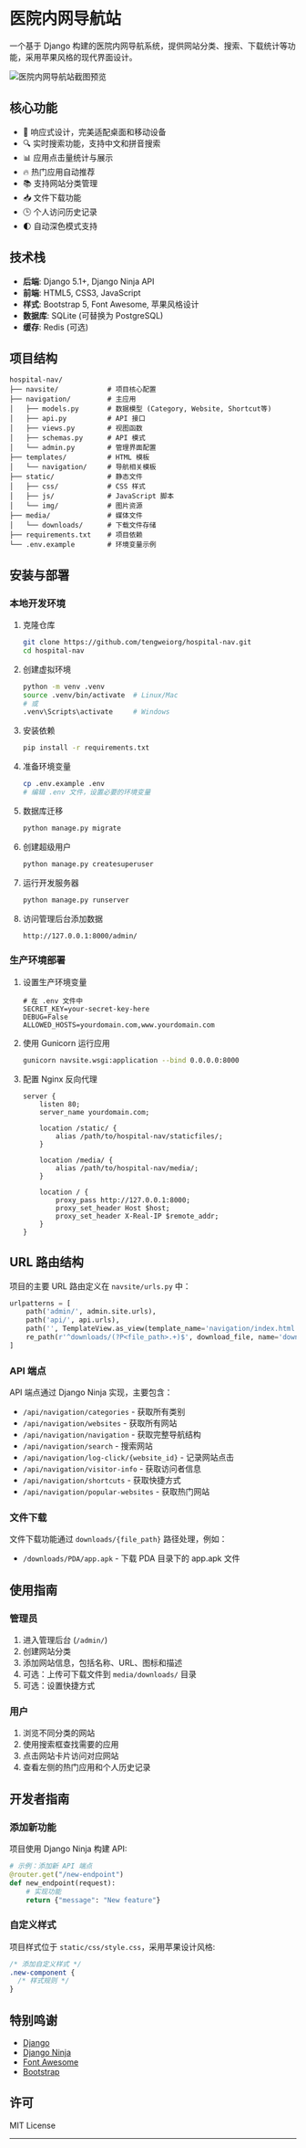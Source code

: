 # 医院内网导航站

一个基于 Django 构建的医院内网导航系统，提供网站分类、搜索、下载统计等功能，采用苹果风格的现代界面设计。

![医院内网导航站截图预览](screenshot.png)

## 核心功能

- 📱 响应式设计，完美适配桌面和移动设备
- 🔍 实时搜索功能，支持中文和拼音搜索
- 📊 应用点击量统计与展示
- 🔥 热门应用自动推荐
- 📚 支持网站分类管理
- 📥 文件下载功能
- 🕒 个人访问历史记录
- 🌓 自动深色模式支持

## 技术栈

- **后端**: Django 5.1+, Django Ninja API
- **前端**: HTML5, CSS3, JavaScript
- **样式**: Bootstrap 5, Font Awesome, 苹果风格设计
- **数据库**: SQLite (可替换为 PostgreSQL)
- **缓存**: Redis (可选)

## 项目结构

```
hospital-nav/
├── navsite/            # 项目核心配置
├── navigation/         # 主应用
│   ├── models.py       # 数据模型 (Category, Website, Shortcut等)
│   ├── api.py          # API 接口
│   ├── views.py        # 视图函数
│   ├── schemas.py      # API 模式
│   └── admin.py        # 管理界面配置
├── templates/          # HTML 模板
│   └── navigation/     # 导航相关模板
├── static/             # 静态文件
│   ├── css/            # CSS 样式
│   ├── js/             # JavaScript 脚本
│   └── img/            # 图片资源
├── media/              # 媒体文件
│   └── downloads/      # 下载文件存储
├── requirements.txt    # 项目依赖
└── .env.example        # 环境变量示例
```

## 安装与部署

### 本地开发环境

1. 克隆仓库

   ```bash
   git clone https://github.com/tengweiorg/hospital-nav.git
   cd hospital-nav
   ```

2. 创建虚拟环境

   ```bash
   python -m venv .venv
   source .venv/bin/activate  # Linux/Mac
   # 或
   .venv\Scripts\activate     # Windows
   ```

3. 安装依赖

   ```bash
   pip install -r requirements.txt
   ```

4. 准备环境变量

   ```bash
   cp .env.example .env
   # 编辑 .env 文件，设置必要的环境变量
   ```

5. 数据库迁移

   ```bash
   python manage.py migrate
   ```

6. 创建超级用户

   ```bash
   python manage.py createsuperuser
   ```

7. 运行开发服务器

   ```bash
   python manage.py runserver
   ```

8. 访问管理后台添加数据
   ```
   http://127.0.0.1:8000/admin/
   ```

### 生产环境部署

1. 设置生产环境变量

   ```
   # 在 .env 文件中
   SECRET_KEY=your-secret-key-here
   DEBUG=False
   ALLOWED_HOSTS=yourdomain.com,www.yourdomain.com
   ```

2. 使用 Gunicorn 运行应用

   ```bash
   gunicorn navsite.wsgi:application --bind 0.0.0.0:8000
   ```

3. 配置 Nginx 反向代理

   ```nginx
   server {
       listen 80;
       server_name yourdomain.com;

       location /static/ {
           alias /path/to/hospital-nav/staticfiles/;
       }

       location /media/ {
           alias /path/to/hospital-nav/media/;
       }

       location / {
           proxy_pass http://127.0.0.1:8000;
           proxy_set_header Host $host;
           proxy_set_header X-Real-IP $remote_addr;
       }
   }
   ```

## URL 路由结构

项目的主要 URL 路由定义在 `navsite/urls.py` 中：

```python
urlpatterns = [
    path('admin/', admin.site.urls),
    path('api/', api.urls),
    path('', TemplateView.as_view(template_name='navigation/index.html'), name='home'),
    re_path(r'^downloads/(?P<file_path>.+)$', download_file, name='download_file'),
]
```

### API 端点

API 端点通过 Django Ninja 实现，主要包含：

- `/api/navigation/categories` - 获取所有类别
- `/api/navigation/websites` - 获取所有网站
- `/api/navigation/navigation` - 获取完整导航结构
- `/api/navigation/search` - 搜索网站
- `/api/navigation/log-click/{website_id}` - 记录网站点击
- `/api/navigation/visitor-info` - 获取访问者信息
- `/api/navigation/shortcuts` - 获取快捷方式
- `/api/navigation/popular-websites` - 获取热门网站

### 文件下载

文件下载功能通过 `downloads/{file_path}` 路径处理，例如：

- `/downloads/PDA/app.apk` - 下载 PDA 目录下的 app.apk 文件

## 使用指南

### 管理员

1. 进入管理后台 (`/admin/`)
2. 创建网站分类
3. 添加网站信息，包括名称、URL、图标和描述
4. 可选：上传可下载文件到 `media/downloads/` 目录
5. 可选：设置快捷方式

### 用户

1. 浏览不同分类的网站
2. 使用搜索框查找需要的应用
3. 点击网站卡片访问对应网站
4. 查看左侧的热门应用和个人历史记录

## 开发者指南

### 添加新功能

项目使用 Django Ninja 构建 API:

```python
# 示例：添加新 API 端点
@router.get("/new-endpoint")
def new_endpoint(request):
    # 实现功能
    return {"message": "New feature"}
```

### 自定义样式

项目样式位于 `static/css/style.css`，采用苹果设计风格:

```css
/* 添加自定义样式 */
.new-component {
  /* 样式规则 */
}
```

## 特别鸣谢

- [Django](https://www.djangoproject.com/)
- [Django Ninja](https://django-ninja.rest-framework.com/)
- [Font Awesome](https://fontawesome.com/)
- [Bootstrap](https://getbootstrap.com/)

## 许可

MIT License

---
